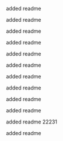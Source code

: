 added readme

added readme

added readme

added readme

added readme

added readme

added readme

added readme

added readme

added readme

added readme 22231

added readme